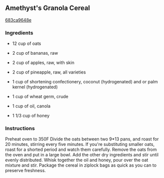 ## Amethyst's Granola Cereal

[683ca9648e](http://www.food.com/recipe/amethysts-granola-cereal-201497)

### Ingredients

 - 12 cup of oats

 - 2 cup of bananas, raw

 - 2 cup of apples, raw, with skin

 - 2 cup of pineapple, raw, all varieties

 - 1 cup of shortening confectionery, coconut (hydrogenated) and or palm kernel (hydrogenated)

 - 1 cup of wheat germ, crude

 - 1 cup of oil, canola

 - 1 1/3 cup of honey

### Instructions

Preheat oven to 350F Divide the oats between two 9*13 pans, and roast for 20 minutes, stirring every five minutes. If you're substituting smaller oats, roast for a shorted period and watch them carefully. Remove the oats from the oven and put in a large bowl. Add the other dry ingredients and stir until evenly distributed. Whisk together the oil and honey, pour over the oat mixture and stir. Package the cereal in ziplock bags as quick as you can to preserve freshness.